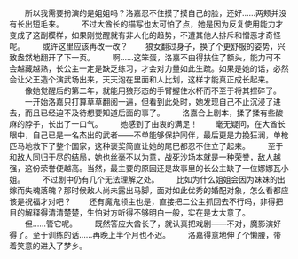 　　所以我需要扮演的是姐姐吗？洛嘉忍不住摸了摸自己的脸，还好……两颊并没有长出短毛来。
　　不过大酋长的描写也太可怕了点，她是因为反复使用能力才变成了这副模样，如果刚觉醒就有非人化的趋势，不遭其他人排斥和憎恶才奇怪呢。
　　或许这里应该再改一改？
　　狼女翻过身子，换了个更舒服的姿势，兴致盎然地翻开了下一页。
　　啊……这笨蛋，洛嘉不由得扶住了额头，能力可不会越藏越熟，长公主一定是缺乏练习，才会对力量如此生疏。如果是她的话，必然会让父王造个演武场出来，天天泡在里面和人比划，这样才能真正成长起来。
　　像她觉醒后的第二年，就能用狼形态的手臂握住水杯而不至于将其捏碎了。
　　一开始洛嘉只打算草草翻阅一遍，但看到此处时，她发现自己不止沉浸了进去，而且已经迫不及待想要知道后面的事了。
　　洛嘉合上剧本，揉了揉有些酸麻的脖子，长出了一口气。
　　她感到了由衷的满足！
　　毫无疑问，在大酋长眼中，自己已是一名杰出的武者——不单能够保护同伴，最后更是力挽狂澜，单枪匹马地救下了整个国家，这种褒奖简直让她的尾巴都忍不住立了起来。
　　至于和敌人同归于尽的结局，她也丝毫不以为意，战死沙场本就是一种荣誉，敌人越强，这份荣誉便越高。当然，最主要的原因还是故事里的长公主缺了一位娜娜瓦小姐。
　　不过剧中仍有几个无法理解之处。
　　比如为什么姐姐会因为妹妹的出嫁而失魂落魄？那时候敌人尚未露出马脚，面对如此优秀的婚配对象，怎么看都应该是祝福才对吧？
　　还有魔鬼领主也是，直接把二公主抓回去不行吗，非得把目的解释得清清楚楚，生怕对方听得不够明白一般，实在是太大意了。
　　但……管它呢。
　　既然答应大酋长了，就认真把戏剧——不对，魔影演好得了。至于训练的话……再晚上半个月也不迟。
　　洛嘉得意地伸了个懒腰，带着笑意的进入了梦乡。